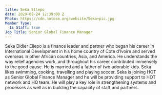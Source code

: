 ```yaml
---
title: Seka Ellepo
date: 2020-08-24 12:39:00 Z
Photo: https://cdn.hotosm.org/website/Seka+pic.jpg
Member Type:
  Is Staff: true
Job Title: Senior Global Finance Manager
---
```


Seka Didier Ellepo is a finance leader and partner who began his career in International Development in his home country of Cote d’Ivoire and served overseas in other African countries, Asia, and America. He understands the way relief agencies work, and throughout his career contributed immensely to the good cause. He is married and a father of two adorable kids. Seka likes swimming, cooking, travelling and playing soccer. Seka is joining HOT as Senior Global Finance Manager and he will be providing support to HOT network and HQ team. He will play a key role in strengthening systems and processes as well as in building the capacity of staff and partners.